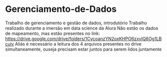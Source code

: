 # Gerenciamento-de-Dados
Trabalho de gerenciamento e gestão de dados, introdutório
Trabalho realizado durante a imersão em data science da Alura
Não estão os dados de mapeamento, mas estão presentes no link: https://drive.google.com/drive/folders/1CycoanzYN2oxKHPO6zxvIQ6Og1LBcujv
Aliás é necessário a leitura dos 4 arquivos presentes no drive simultaneamente, ouseja precisam estar juntos para serem lidos juntamente
